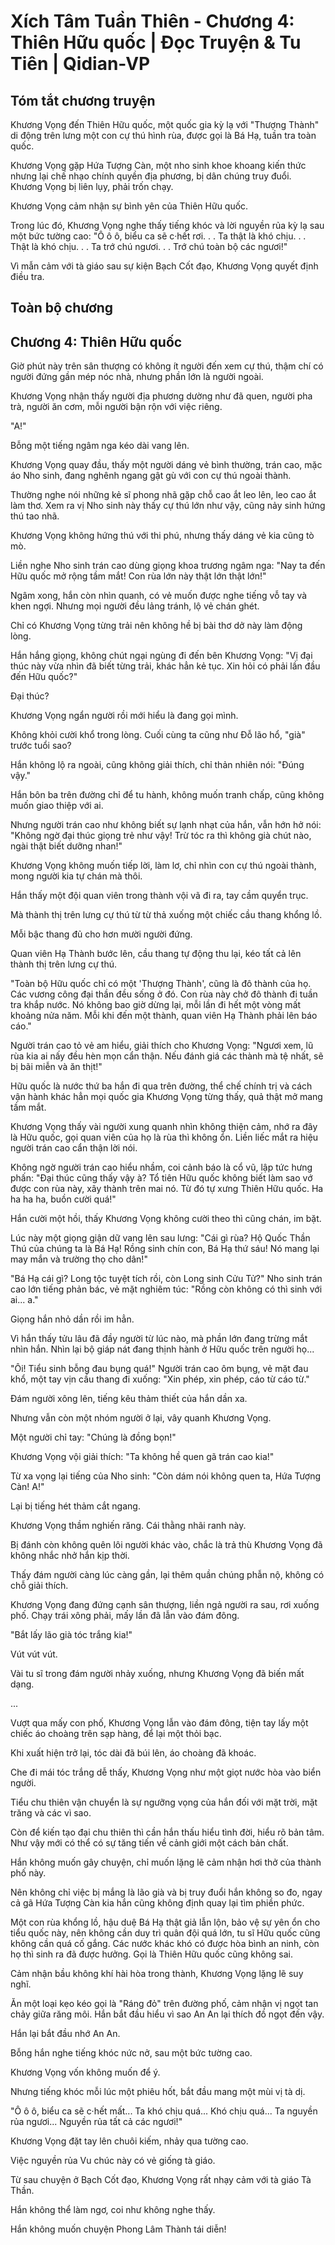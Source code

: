 # Xích Tâm Tuần Thiên - Chương 4: Thiên Hữu quốc | Đọc Truyện & Tu Tiên | Qidian-VP



## Tóm tắt chương truyện

Khương Vọng đến Thiên Hữu quốc, một quốc gia kỳ lạ với "Thượng Thành" di động trên lưng một con cự thú hình rùa, được gọi là Bá Hạ, tuần tra toàn quốc.

Khương Vọng gặp Hứa Tượng Càn, một nho sinh khoe khoang kiến thức nhưng lại chế nhạo chính quyền địa phương, bị dân chúng truy đuổi. Khương Vọng bị liên lụy, phải trốn chạy.

Khương Vọng cảm nhận sự bình yên của Thiên Hữu quốc.

Trong lúc đó, Khương Vọng nghe thấy tiếng khóc và lời nguyền rủa kỳ lạ sau một bức tường cao: "Ô ô ô, biểu ca sẽ c·hết rơi. . . Ta thật là khó chịu. . . Thật là khó chịu. . . Ta trớ chú ngươi. . . Trớ chú toàn bộ các ngươi!"

Vì mẫn cảm với tà giáo sau sự kiện Bạch Cốt đạo, Khương Vọng quyết định điều tra.


## Toàn bộ chương

## Chương 4: Thiên Hữu quốc

Giờ phút này trên sân thượng có không ít người đến xem cự thú, thậm chí có người đứng gần mép nóc nhà, nhưng phần lớn là người ngoài.

Khương Vọng nhận thấy người địa phương dường như đã quen, người pha trà, người ăn cơm, mỗi người bận rộn với việc riêng.

"A!"

Bỗng một tiếng ngâm nga kéo dài vang lên.

Khương Vọng quay đầu, thấy một người dáng vẻ bình thường, trán cao, mặc áo Nho sinh, đang nghênh ngang gật gù với con cự thú ngoài thành.

Thường nghe nói những kẻ sĩ phong nhã gặp chỗ cao ắt leo lên, leo cao ắt làm thơ. Xem ra vị Nho sinh này thấy cự thú lớn như vậy, cũng nảy sinh hứng thú tao nhã.

Khương Vọng không hứng thú với thi phú, nhưng thấy dáng vẻ kia cũng tò mò.

Liền nghe Nho sinh trán cao dùng giọng khoa trương ngâm nga: "Nay ta đến Hữu quốc mở rộng tầm mắt! Con rùa lớn này thật lớn thật lớn!"

Ngâm xong, hắn còn nhìn quanh, có vẻ muốn được nghe tiếng vỗ tay và khen ngợi. Nhưng mọi người đều lảng tránh, lộ vẻ chán ghét.

Chỉ có Khương Vọng từng trải nên không hề bị bài thơ dở này làm động lòng.

Hắn hắng giọng, không chút ngại ngùng đi đến bên Khương Vọng: "Vị đại thúc này vừa nhìn đã biết từng trải, khác hẳn kẻ tục. Xin hỏi có phải lần đầu đến Hữu quốc?"

Đại thúc?

Khương Vọng ngẩn người rồi mới hiểu là đang gọi mình.

Không khỏi cười khổ trong lòng. Cuối cùng ta cũng như Đỗ lão hổ, "già" trước tuổi sao?

Hắn không lộ ra ngoài, cũng không giải thích, chỉ thản nhiên nói: "Đúng vậy."

Hắn bôn ba trên đường chỉ để tu hành, không muốn tranh chấp, cũng không muốn giao thiệp với ai.

Nhưng người trán cao như không biết sự lạnh nhạt của hắn, vẫn hớn hở nói: "Không ngờ đại thúc giọng trẻ như vậy! Trừ tóc ra thì không già chút nào, ngài thật biết dưỡng nhan!"

Khương Vọng không muốn tiếp lời, làm lơ, chỉ nhìn con cự thú ngoài thành, mong người kia tự chán mà thôi.

Hắn thấy một đội quan viên trong thành vội vã đi ra, tay cầm quyển trục.

Mà thành thị trên lưng cự thú từ từ thả xuống một chiếc cầu thang khổng lồ.

Mỗi bậc thang đủ cho hơn mười người đứng.

Quan viên Hạ Thành bước lên, cầu thang tự động thu lại, kéo tất cả lên thành thị trên lưng cự thú.

"Toàn bộ Hữu quốc chỉ có một 'Thượng Thành', cũng là đô thành của họ. Các vương công đại thần đều sống ở đó. Con rùa này chở đô thành đi tuần tra khắp nước. Nó không bao giờ dừng lại, mỗi lần đi hết một vòng mất khoảng nửa năm. Mỗi khi đến một thành, quan viên Hạ Thành phải lên báo cáo."

Người trán cao tỏ vẻ am hiểu, giải thích cho Khương Vọng: "Ngươi xem, lũ rùa kia ai nấy đều hèn mọn cẩn thận. Nếu đánh giá các thành mà tệ nhất, sẽ bị bãi miễn và ăn thịt!"

Hữu quốc là nước thứ ba hắn đi qua trên đường, thể chế chính trị và cách vận hành khác hẳn mọi quốc gia Khương Vọng từng thấy, quả thật mở mang tầm mắt.

Khương Vọng thấy vài người xung quanh nhìn không thiện cảm, nhớ ra đây là Hữu quốc, gọi quan viên của họ là rùa thì không ổn. Liền liếc mắt ra hiệu người trán cao cẩn thận lời nói.

Không ngờ người trán cao hiểu nhầm, coi cảnh báo là cổ vũ, lập tức hưng phấn: "Đại thúc cũng thấy vậy à? Tổ tiên Hữu quốc không biết làm sao vớ được con rùa này, xây thành trên mai nó. Từ đó tự xưng Thiên Hữu quốc. Ha ha ha ha, buồn cười quá!"

Hắn cười một hồi, thấy Khương Vọng không cười theo thì cũng chán, im bặt.

Lúc này một giọng giận dữ vang lên sau lưng: "Cái gì rùa? Hộ Quốc Thần Thú của chúng ta là Bá Hạ! Rồng sinh chín con, Bá Hạ thứ sáu! Nó mang lại may mắn và trường thọ cho dân!"

"Bá Hạ cái gì? Long tộc tuyệt tích rồi, còn Long sinh Cửu Tử?" Nho sinh trán cao lớn tiếng phản bác, vẻ mặt nghiêm túc: "Rồng còn không có thì sinh với ai... a."

Giọng hắn nhỏ dần rồi im hẳn.

Vì hắn thấy tửu lâu đã đầy người từ lúc nào, mà phần lớn đang trừng mắt nhìn hắn. Nhìn lại bộ giáp nát đang thịnh hành ở Hữu quốc trên người họ...

"Ôi! Tiểu sinh bỗng đau bụng quá!" Người trán cao ôm bụng, vẻ mặt đau khổ, một tay vịn cầu thang đi xuống: "Xin phép, xin phép, cáo từ cáo từ."

Đám người xông lên, tiếng kêu thảm thiết của hắn dần xa.

Nhưng vẫn còn một nhóm người ở lại, vây quanh Khương Vọng.

Một người chỉ tay: "Chúng là đồng bọn!"

Khương Vọng vội giải thích: "Ta không hề quen gã trán cao kia!"

Từ xa vọng lại tiếng của Nho sinh: "Còn dám nói không quen ta, Hứa Tượng Càn! A!"

Lại bị tiếng hét thảm cắt ngang.

Khương Vọng thầm nghiến răng. Cái thằng nhãi ranh này.

Bị đánh còn không quên lôi người khác vào, chắc là trả thù Khương Vọng đã không nhắc nhở hắn kịp thời.

Thấy đám người càng lúc càng gần, lại thêm quần chúng phẫn nộ, không có chỗ giải thích.

Khương Vọng đang đứng cạnh sân thượng, liền ngả người ra sau, rơi xuống phố. Chạy trái xông phải, mấy lần đã lẫn vào đám đông.

"Bắt lấy lão già tóc trắng kia!"

Vút vút vút.

Vài tu sĩ trong đám người nhảy xuống, nhưng Khương Vọng đã biến mất dạng.

...

Vượt qua mấy con phố, Khương Vọng lẫn vào đám đông, tiện tay lấy một chiếc áo choàng trên sạp hàng, để lại một thỏi bạc.

Khi xuất hiện trở lại, tóc dài đã búi lên, áo choàng đã khoác.

Che đi mái tóc trắng dễ thấy, Khương Vọng như một giọt nước hòa vào biển người.

Tiểu chu thiên vận chuyển là sự ngưỡng vọng của hắn đối với mặt trời, mặt trăng và các vì sao.

Còn để kiến tạo đại chu thiên thì cần hắn thấu hiểu tình đời, hiểu rõ bản tâm. Như vậy mới có thể có sự tăng tiến về cảnh giới một cách bản chất.

Hắn không muốn gây chuyện, chỉ muốn lặng lẽ cảm nhận hơi thở của thành phố này.

Nên không chỉ việc bị mắng là lão già và bị truy đuổi hắn không so đo, ngay cả gã Hứa Tượng Càn kia hắn cũng không định quay lại tìm phiền phức.

Một con rùa khổng lồ, hậu duệ Bá Hạ thật giả lẫn lộn, bảo vệ sự yên ổn cho tiểu quốc này, nên không cần duy trì quân đội quá lớn, tu sĩ Hữu quốc cũng không cần quá cố gắng. Các nước khác khó có được hòa bình an ninh, còn họ thì sinh ra đã được hưởng. Gọi là Thiên Hữu quốc cũng không sai.

Cảm nhận bầu không khí hài hòa trong thành, Khương Vọng lặng lẽ suy nghĩ.

Ăn một loại kẹo kéo gọi là "Ráng đỏ" trên đường phố, cảm nhận vị ngọt tan chảy giữa răng môi. Hắn bắt đầu hiểu vì sao An An lại thích đồ ngọt đến vậy.

Hắn lại bắt đầu nhớ An An.

Bỗng hắn nghe tiếng khóc nức nở, sau một bức tường cao.

Khương Vọng vốn không muốn để ý.

Nhưng tiếng khóc mỗi lúc một phiêu hốt, bắt đầu mang một mùi vị tà dị.

"Ô ô ô, biểu ca sẽ c·hết mất... Ta khó chịu quá... Khó chịu quá... Ta nguyền rủa ngươi... Nguyền rủa tất cả các ngươi!"

Khương Vọng đặt tay lên chuôi kiếm, nhảy qua tường cao.

Việc nguyền rủa Vu chúc này có vẻ giống tà giáo.

Từ sau chuyện ở Bạch Cốt đạo, Khương Vọng rất nhạy cảm với tà giáo Tà Thần.

Hắn không thể làm ngơ, coi như không nghe thấy.

Hắn không muốn chuyện Phong Lâm Thành tái diễn!